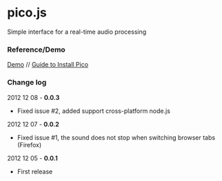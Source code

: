 pico.js
=======

Simple interface for a real-time audio processing

### Reference/Demo ###
[Demo](http://AbhishekGhosh.github.com/pico.js) 
//
[Guide to Install Pico](http://thecustomizewindows.com/2012/12/a-basic-real-time-audio-processing-instance-on-cloud-of-your-own/)

### Change log ###

2012 12 08 - **0.0.3**

* Fixed issue #2, added support cross-platform node.js

2012 12 07 - **0.0.2**

* Fixed issue #1, the sound does not stop when switching browser tabs (Firefox)

2012 12 05 - **0.0.1**

* First release
